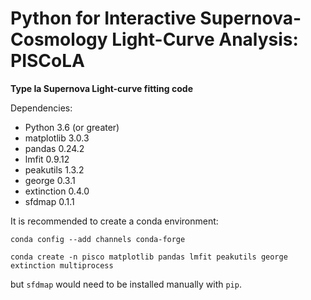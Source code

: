 # Python for Interactive Supernova-Cosmology Light-Curve Analysis: PISCoLA

**Type Ia Supernova Light-curve fitting code**

Dependencies:
  - Python 3.6 (or greater)
  - matplotlib 3.0.3
  - pandas 0.24.2
  - lmfit 0.9.12
  - peakutils 1.3.2
  - george 0.3.1
  - extinction 0.4.0
  - sfdmap 0.1.1
  
It is recommended to create a conda environment:

`conda config --add channels conda-forge`

`conda create -n pisco matplotlib pandas lmfit peakutils george extinction multiprocess`

but `sfdmap` would need to be installed manually with `pip`.
